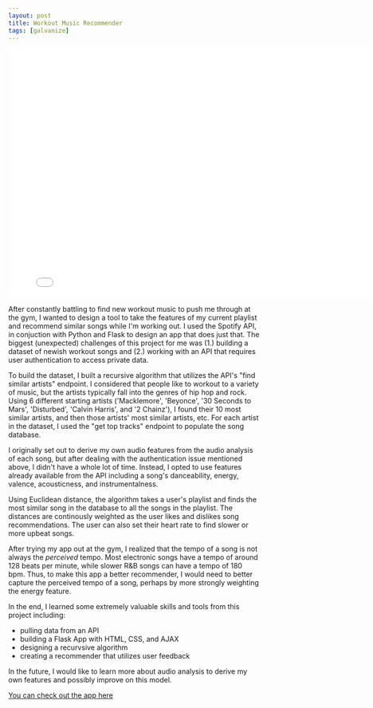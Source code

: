 ```yaml
---
layout: post
title: Workout Music Recommender
tags: [galvanize]
---
```


<iframe width="800" height="500" frameborder="0" scrolling="no" src="//plot.ly/~jcream31/120.embed?width=800&height=500"></iframe>

After constantly battling to find new workout music to push me through at the gym, I wanted to design a tool to take the features of my current playlist and recommend similar songs while I'm working out. I used the Spotify API, in conjuction with Python and Flask to design an app that does just that. The biggest (unexpected) challenges of this project for me was (1.) building a dataset of newish workout songs and (2.) working with an API that requires user authentication to access private data.   

To build the dataset, I built a recursive algorithm that utilizes the API's "find similar artists" endpoint. I considered that people like to workout to a variety of music, but the artists typically fall into the genres of hip hop and rock. Using 6 different starting artists ('Macklemore', 'Beyonce', '30 Seconds to Mars', 'Disturbed', 'Calvin Harris', and '2 Chainz'), I found their 10 most similar artists, and then those artists' most similar artists, etc. For each artist in the dataset, I used the "get top tracks" endpoint to populate the song database.    

I originally set out to derive my own audio features from the audio analysis of each song, but after dealing with the authentication issue mentioned above, I didn't have a whole lot of time. Instead, I opted to use features already available from the API including a song's danceability, energy, valence, acousticness, and instrumentalness. 

Using Euclidean distance, the algorithm takes a user's playlist and finds the most similar song in the database to all the songs in the playlist. The distances are continously weighted as the user likes and dislikes song recommendations. The user can also set their heart rate to find slower or more upbeat songs. 

After trying my app out at the gym, I realized that the tempo of a song is not always the _perceived_ tempo. Most electronic songs have a tempo of around 128 beats per minute, while slower R&B songs can have a tempo of 180 bpm. Thus, to make this app a better recommender, I would need to better capture the perceived tempo of a song, perhaps by more strongly weighting the energy feature.

In the end, I learned some extremely valuable skills and tools from this project including:
 * pulling data from an API 
 * building a Flask App with HTML, CSS, and AJAX
 * designing a recurvsive algorithm
 * creating a recommender that utilizes user feedback
 
In the future, I would like to learn more about audio analysis to derive my own features and possibly improve on this model.

[You can check out the app here](https://github.com/jcream31/workout_music_recommender)
